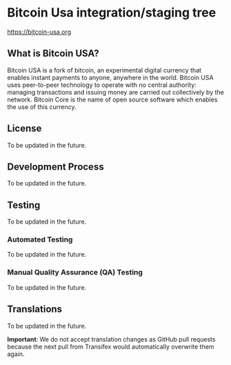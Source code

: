 Bitcoin Usa integration/staging tree
=====================================

https://bitcoin-usa.org

What is Bitcoin USA?
----------------

Bitcoin USA is a fork of bitcoin, an experimental digital currency that enables instant payments to
anyone, anywhere in the world. Bitcoin USA uses peer-to-peer technology to operate
with no central authority: managing transactions and issuing money are carried
out collectively by the network. Bitcoin Core is the name of open source
software which enables the use of this currency.


License
-------

To be updated in the future.

Development Process
-------------------

To be updated in the future.

Testing
-------

To be updated in the future.

### Automated Testing

To be updated in the future.

### Manual Quality Assurance (QA) Testing

To be updated in the future.

Translations
------------

To be updated in the future. 

**Important**: We do not accept translation changes as GitHub pull requests because the next
pull from Transifex would automatically overwrite them again.

